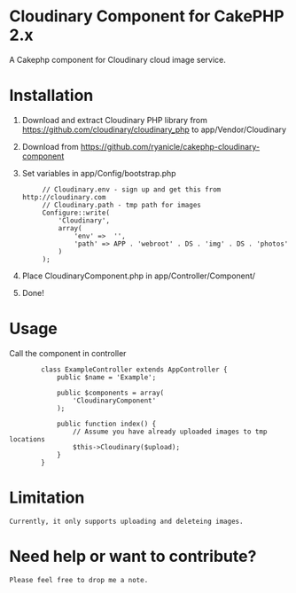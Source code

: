 Cloudinary Component for CakePHP 2.x
====================================
A Cakephp component for Cloudinary cloud image service.

# Installation
1. Download and extract Cloudinary PHP library from https://github.com/cloudinary/cloudinary_php to app/Vendor/Cloudinary

2. Download from https://github.com/ryanicle/cakephp-cloudinary-component

3. Set variables in app/Config/bootstrap.php

			// Cloudinary.env - sign up and get this from http://cloudinary.com
			// Cloudinary.path - tmp path for images
			Configure::write(
				'Cloudinary', 
				array(
					'env' =>  '',
					'path' => APP . 'webroot' . DS . 'img' . DS . 'photos'
				)
			);

4. Place CloudinaryComponent.php in app/Controller/Component/

5. Done!

# Usage

Call the component in controller

			class ExampleController extends AppController {
				public $name = 'Example';

				public $components = array(
					'CloudinaryComponent'
				);

				public function index() {
					// Assume you have already uploaded images to tmp locations
					$this->Cloudinary($upload);
				}
			}			
# Limitation
	Currently, it only supports uploading and deleteing images. 

# Need help or want to contribute?
	Please feel free to drop me a note.